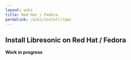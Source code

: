 ```yaml
---
layout: wiki
title: Red Hat / Fedora
permalink: /wiki/install/rpm/
---
```

## Install Libresonic on Red Hat / Fedora

**Work in progress**
